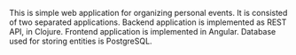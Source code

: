 This is simple web application for organizing personal events.
It is consisted of two separated applications. Backend application is implemented as REST API, in Clojure.
Frontend application is implemented in Angular. Database used for storing entities is PostgreSQL.